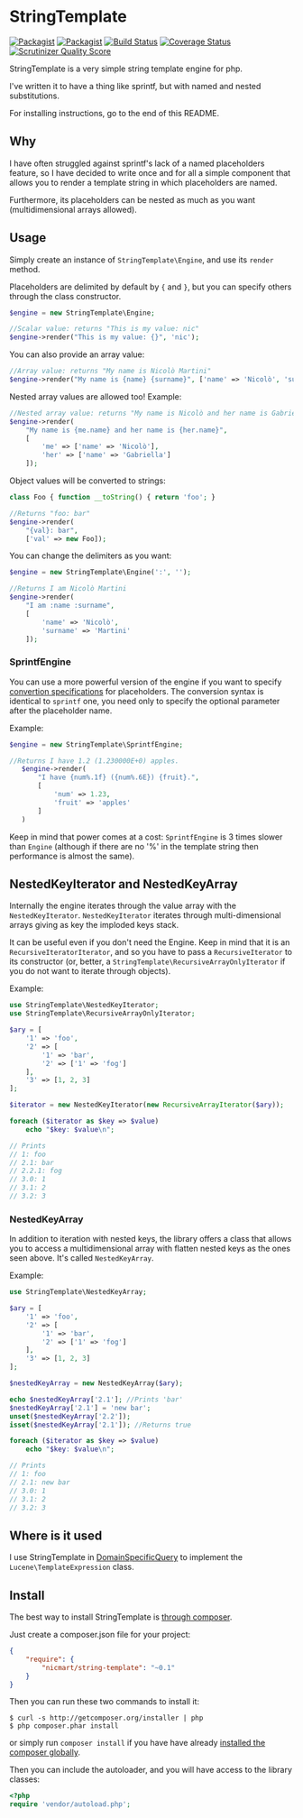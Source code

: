 # StringTemplate 
[![Packagist](https://img.shields.io/packagist/dt/nicmart/string-template.svg)]() [![Packagist](https://img.shields.io/packagist/dm/nicmart/string-template.svg)]() [![Build Status](https://travis-ci.org/nicmart/StringTemplate.png?branch=master)](https://travis-ci.org/nicmart/StringTemplate) [![Coverage Status](https://coveralls.io/repos/nicmart/StringTemplate/badge.png?branch=master)](https://coveralls.io/r/nicmart/StringTemplate?branch=master) [![Scrutinizer Quality Score](https://scrutinizer-ci.com/g/nicmart/StringTemplate/badges/quality-score.png?s=e06818508807c109a8c9354a73fc1a5227426c09)](https://scrutinizer-ci.com/g/nicmart/StringTemplate/)

StringTemplate is a very simple string template engine for php. 

I've written it to have a thing like sprintf, but with named and nested substitutions.

For installing instructions, go to the end of this README.


## Why

I have often struggled against sprintf's lack of a named placeholders feature, 
so I have decided to write once and for all a simple component that allows you to render a template string in which
placeholders are named.

Furthermore, its placeholders can be nested as much as you want (multidimensional arrays allowed).

## Usage
Simply create an instance of `StringTemplate\Engine`, and use its `render` method. 

Placeholders are delimited by default by `{` and `}`, but you can specify others through
the class constructor.

```php
$engine = new StringTemplate\Engine;

//Scalar value: returns "This is my value: nic"
$engine->render("This is my value: {}", 'nic');

```

You can also provide an array value:

```php
//Array value: returns "My name is Nicolò Martini"
$engine->render("My name is {name} {surname}", ['name' => 'Nicolò', 'surname' => 'Martini']);

```

Nested array values are allowed too! Example:

```php
//Nested array value: returns "My name is Nicolò and her name is Gabriella"
$engine->render(
    "My name is {me.name} and her name is {her.name}",
    [
        'me' => ['name' => 'Nicolò'],
        'her' => ['name' => 'Gabriella']
    ]);
```

Object values will be converted to strings:
```php
class Foo { function __toString() { return 'foo'; }

//Returns "foo: bar"
$engine->render(
    "{val}: bar",
    ['val' => new Foo]);
```

You can change the delimiters as you want:
```php
$engine = new StringTemplate\Engine(':', '');

//Returns I am Nicolò Martini
$engine->render(
    "I am :name :surname",
    [
        'name' => 'Nicolò',
        'surname' => 'Martini'
    ]);

```


### SprintfEngine
You can use a more powerful version of the engine if you want to specify [convertion specifications](http://php.net/manual/en/function.sprintf.php) for placeholders. The conversion syntax is identical to `sprintf` one, you need only to specify the optional parameter after the placeholder name.

Example:
 ```php
$engine = new StringTemplate\SprintfEngine;

//Returns I have 1.2 (1.230000E+0) apples.
    $engine->render(
        "I have {num%.1f} ({num%.6E}) {fruit}.",
        [
            'num' => 1.23,
            'fruit' => 'apples'
        ]
    )

```
Keep in mind that power comes at a cost: `SprintfEngine` is 3 times slower than `Engine` 
(although if there are no '%' in the template string then performance is almost the same).

## NestedKeyIterator and NestedKeyArray
Internally the engine iterates through the value array with the `NestedKeyIterator`. `NestedKeyIterator`
iterates through multi-dimensional arrays giving as key the imploded keys stack.

It can be useful even if you don't need the Engine. Keep in mind that it is an `RecursiveIteratorIterator`,
and so you have to pass  a `RecursiveIterator` to its constructor (or, better, a `StringTemplate\RecursiveArrayOnlyIterator` if you do not want to iterate through objects).

Example:
```php
use StringTemplate\NestedKeyIterator;
use StringTemplate\RecursiveArrayOnlyIterator;

$ary = [
    '1' => 'foo',
    '2' => [
        '1' => 'bar',
        '2' => ['1' => 'fog']
    ],
    '3' => [1, 2, 3]
];

$iterator = new NestedKeyIterator(new RecursiveArrayIterator($ary));

foreach ($iterator as $key => $value)
    echo "$key: $value\n";

// Prints
// 1: foo
// 2.1: bar
// 2.2.1: fog
// 3.0: 1
// 3.1: 2
// 3.2: 3

```
### NestedKeyArray
In addition to iteration with nested keys, the library offers a class that allows you to access 
a multidimensional array with flatten nested keys as the ones seen above. It's called `NestedKeyArray`.

Example:
```php
use StringTemplate\NestedKeyArray;

$ary = [
    '1' => 'foo',
    '2' => [
        '1' => 'bar',
        '2' => ['1' => 'fog']
    ],
    '3' => [1, 2, 3]
];

$nestedKeyArray = new NestedKeyArray($ary);

echo $nestedKeyArray['2.1']; //Prints 'bar'
$nestedKeyArray['2.1'] = 'new bar';
unset($nestedKeyArray['2.2']);
isset($nestedKeyArray['2.1']); //Returns true

foreach ($iterator as $key => $value)
    echo "$key: $value\n";

// Prints
// 1: foo
// 2.1: new bar
// 3.0: 1
// 3.1: 2
// 3.2: 3

```

## Where is it used
I use StringTemplate in [DomainSpecificQuery](https://github.com/comperio/DomainSpecificQuery) 
to implement the `Lucene\TemplateExpression` class.

## Install

The best way to install StringTemplate is [through composer](http://getcomposer.org).

Just create a composer.json file for your project:

```JSON
{
    "require": {
        "nicmart/string-template": "~0.1"
    }
}
```

Then you can run these two commands to install it:

    $ curl -s http://getcomposer.org/installer | php
    $ php composer.phar install

or simply run `composer install` if you have have already [installed the composer globally](http://getcomposer.org/doc/00-intro.md#globally).

Then you can include the autoloader, and you will have access to the library classes:

```php
<?php
require 'vendor/autoload.php';
```
